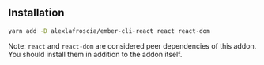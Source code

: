 Installation
------------------------------------------------------------------------------

```bash
yarn add -D alexlafroscia/ember-cli-react react react-dom
```

Note: `react` and `react-dom` are considered peer dependencies of this addon. You should install them in addition to the addon itself.
